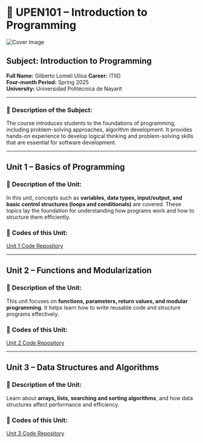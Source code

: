 # 📘 UPEN101 – Introduction to Programming

![Cover Image](https://images.pexels.com/photos/31343632/pexels-photo-31343632/free-photo-of-visualizacion-de-codigo-javascript-colorido-en-pantalla.jpeg?auto=compress&cs=tinysrgb&w=1260&h=750&dpr=2)

## **Subject:** Introduction to Programming  
**Full Name:** Gilberto Lomeli Ulloa 
**Career:** ITIID  
**Four-month Period:** Spring 2025  
**University:** Universidad Politécnica de Nayarit

---

### 📖 **Description of the Subject:**  
The course introduces students to the foundations of programming, including problem-solving approaches, algorithm development. It provides hands-on experience to develop logical thinking and problem-solving skills that are essential for software development.

---

## **Unit 1 – Basics of Programming**  

### 📌 **Description of the Unit:**  
In this unit, concepts such as **variables, data types, input/output, and basic control structures (loops and conditionals)** are covered. These topics lay the foundation for understanding how programs work and how to structure them efficiently.

### 🔗 **Codes of this Unit:**  
[Unit 1 Code Repository](https://github.com/BelmontDev/UPEN101/tree/main/Programming/U1)

---

## **Unit 2 – Functions and Modularization**  

### 📌 **Description of the Unit:**  
This unit focuses on **functions, parameters, return values, and modular programming**. It helps learn how to write reusable code and structure programs effectively.

### 🔗 **Codes of this Unit:**  
[Unit 2 Code Repository](https://github.com/BelmontDev/UPEN101/tree/main/Programming/U2)

---

## **Unit 3 – Data Structures and Algorithms**  

### 📌 **Description of the Unit:**  
Learn about **arrays, lists, searching and sorting algorithms**, and how data structures affect performance and efficiency.

### 🔗 **Codes of this Unit:**  
[Unit 3 Code Repository](https://github.com/BelmontDev/UPEN101/tree/main/Programming/U3)
